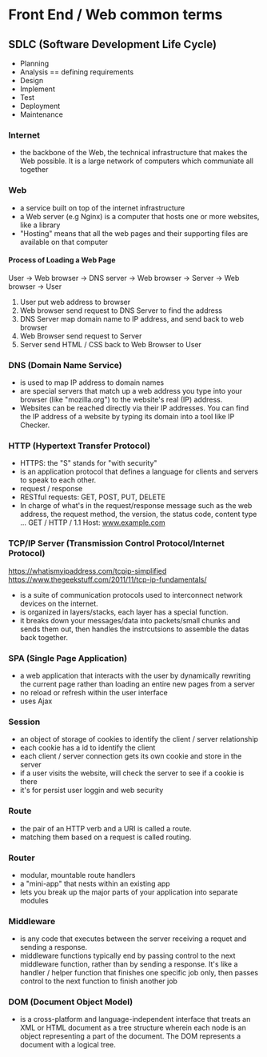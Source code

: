 # Front End / Web common terms

## SDLC (Software Development Life Cycle)
- Planning 
- Analysis == defining requirements
- Design
- Implement 
- Test
- Deployment
- Maintenance


### Internet
- the backbone of the Web, the technical infrastructure that makes the Web possible. It is a large network of computers which communiate all together

### Web
- a service built on top of the internet infrastructure
- a Web server (e.g Nginx) is a computer that hosts one or more websites, like a library
- "Hosting" means that all the web pages and their supporting files are available on that computer
#### Process of Loading a Web Page
User -> Web browser -> DNS server -> Web browser -> Server -> Web browser -> User
1. User put web address to browser
2. Web browser send request to DNS Server to find the address
3. DNS Server map domain name to IP address, and send back to web browser
4. Web Browser send request to Server
5. Server send HTML / CSS back to Web Browser to User

### DNS (Domain Name Service)
- is used to map IP address to domain names
- are special servers that match up a web address you type into your browser (like "mozilla.org") to the website's real (IP) address.
- Websites can be reached directly via their IP addresses. You can find the IP address of a website by typing its domain into a tool like IP Checker.

### HTTP (Hypertext Transfer Protocol)
- HTTPS: the "S" stands for "with security"
- is an application protocol that defines a language for clients and servers to speak to each other.
- request / response
- RESTful requests: GET, POST, PUT, DELETE
- In charge of what's in the request/response message such as the web address, the request method, the version, the status code, content type ...
    GET / HTTP / 1.1
    Host: www.example.com

### TCP/IP Server (Transmission Control Protocol/Internet Protocol)
https://whatismyipaddress.com/tcpip-simplified
https://www.thegeekstuff.com/2011/11/tcp-ip-fundamentals/
- is a suite of communication protocols used to interconnect network devices on the internet. 
- is organized in layers/stacks, each layer has a special function.
- it breaks down your messages/data into packets/small chunks and sends them out, then handles the instrcutsions to assemble the datas back together.

### SPA (Single Page Application)
- a web application that interacts with the user by dynamically rewriting the current page rather than loading an entire new pages from a server
- no reload or refresh within the user interface
- uses Ajax

### Session
- an object of storage of cookies to identify the client / server relationship
- each cookie has a id to identify the client
- each client / server connection gets its own cookie and store in the server
- if a user visits the website, will check the server to see if a cookie is there
- it's for persist user loggin and web security

### Route
- the pair of an HTTP verb and a URI is called a route.
- matching them based on a request is called routing.

### Router
- modular, mountable route handlers
- a "mini-app" that nests within an existing app
- lets you break up the major parts of your application into separate modules

### Middleware
- is any code that executes between the server receiving a requet and sending a response. 
- middleware functions typically end by passing control to the next middleware function, rather than by sending a response. It's like a handler / helper function that finishes one specific job only, then passes control to the next function to finish another job

### DOM (Document Object Model)
- is a cross-platform and language-independent interface that treats an XML or HTML document as a tree structure wherein each node is an object representing a part of the document. The DOM represents a document with a logical tree.